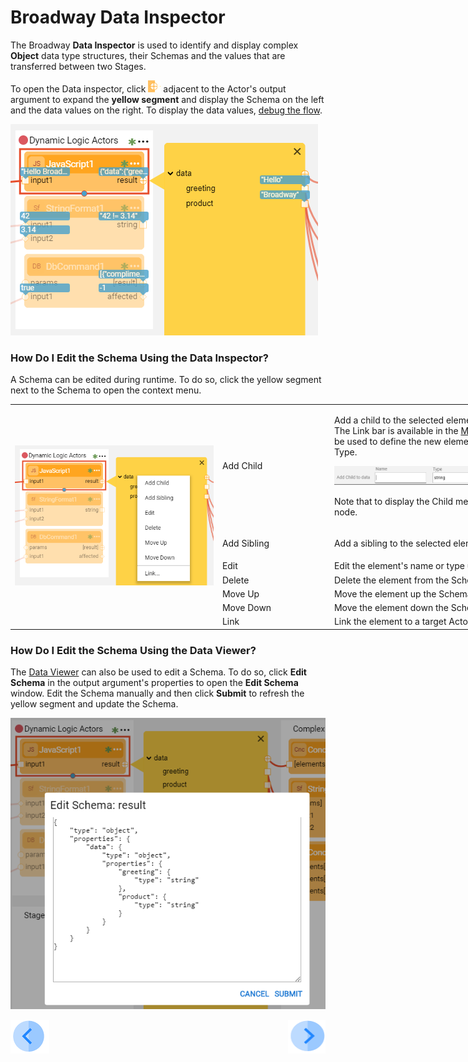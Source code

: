 # Broadway Data Inspector

The Broadway **Data Inspector** is used to identify and display complex **Object** data type structures, their Schemas and the values that are transferred between two Stages. 

To open the Data inspector, click ![image](images/99_27_red_cross.PNG) adjacent to the Actor's output argument to expand the **yellow segment** and display the Schema on the left and the data values on the right. To display the data values, [debug the flow](25_broadway_flow_window_run_and_debug_flow.md#debug-broadway-flow). 

![image](images/99_27_01.PNG)

### How Do I Edit the Schema Using the Data Inspector?

A Schema can be edited during runtime. To do so, click the yellow segment next to the Schema to open the context menu. 

<table style="width: 900px;">
<tbody>
<tr>
<td rowspan="7" width="410pxl">
<p><img src="images/99_27_02.PNG" alt="Context menu" /></p>
</td>
<td width="60pxl">Add Child</td>
<td width="430pxl">
<p>Add a child to the selected element using the <strong>Link bar</strong>. The Link bar is available in the <a href="18_broadway_flow_window.md#main-menu">Main menu</a> area and can be used to define the new element's Name and the Type.</p>
<p><img src="images/99_27_03.PNG" alt="Add Child" /></p>
<p>Note that to display the Child menu, click the parent node.</p>
</td>
</tr>
<tr>
<td width="200">Add Sibling</td>
<td style="width: 465px;">
<p>Add a sibling to the selected element using the <strong>Link bar</strong>.</p>
</td>
</tr>
<tr>
<td width="200">Edit</td>
  <td style="width: 465px;">Edit the element's name or type using the <strong>Link bar</strong>.</td>
</tr>
<tr>
<td width="200">Delete</td>
<td style="width: 465px;">Delete the element from the Schema.</td>
</tr>
<tr>
<td width="200">Move Up</td>
<td style="width: 465px;">Move the element up the Schema.</td>
</tr>
<tr>
<td width="200">Move Down</td>
<td style="width: 465px;">Move the element down the Schema.</td>
</tr>
<tr>
<td width="200">Link</td>
<td style="width: 465px;">Link the element to a target Actor using the <strong>Link bar</strong>.</td>
</tr>
</tbody>
</table>

### How Do I Edit the Schema Using the Data Viewer?

The [Data Viewer]() can also be used to edit a Schema. To do so, click **Edit Schema** in the output argument's properties to open the **Edit Schema** window. Edit the Schema manually and then click **Submit** to refresh the yellow segment and update the Schema. 

![image](images/99_27_04_data_viewer.PNG)

[![Previous](/articles/images/Previous.png)]()[<img align="right" width="60" height="54" src="/articles/images/Next.png">]()